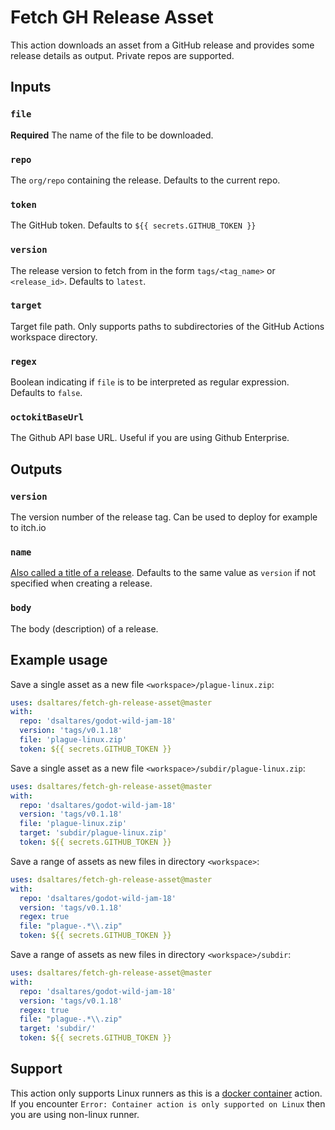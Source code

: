 # Fetch GH Release Asset

This action downloads an asset from a GitHub release and provides some release details as output. Private repos are supported.

## Inputs

### `file`

**Required** The name of the file to be downloaded.

### `repo`

The `org/repo` containing the release. Defaults to the current repo.

### `token`

The GitHub token. Defaults to `${{ secrets.GITHUB_TOKEN }}`

### `version`

The release version to fetch from in the form `tags/<tag_name>` or `<release_id>`. Defaults to `latest`.

### `target`

Target file path. Only supports paths to subdirectories of the GitHub Actions workspace directory.

### `regex`

Boolean indicating if `file` is to be interpreted as regular expression. Defaults to `false`.

### `octokitBaseUrl`

The Github API base URL. Useful if you are using Github Enterprise.

## Outputs

### `version`

The version number of the release tag. Can be used to deploy for example to itch.io

### `name`

[Also called a title of a release](https://docs.github.com/en/github/administering-a-repository/managing-releases-in-a-repository). Defaults to the same value as `version` if not specified when creating a release.

### `body`

The body (description) of a release.

## Example usage

Save a single asset as a new file `<workspace>/plague-linux.zip`:

```yaml
uses: dsaltares/fetch-gh-release-asset@master
with:
  repo: 'dsaltares/godot-wild-jam-18'
  version: 'tags/v0.1.18'
  file: 'plague-linux.zip'
  token: ${{ secrets.GITHUB_TOKEN }}
```

Save a single asset as a new file `<workspace>/subdir/plague-linux.zip`:

```yaml
uses: dsaltares/fetch-gh-release-asset@master
with:
  repo: 'dsaltares/godot-wild-jam-18'
  version: 'tags/v0.1.18'
  file: 'plague-linux.zip'
  target: 'subdir/plague-linux.zip'
  token: ${{ secrets.GITHUB_TOKEN }}
```

Save a range of assets as new files in directory `<workspace>`:

```yaml
uses: dsaltares/fetch-gh-release-asset@master
with:
  repo: 'dsaltares/godot-wild-jam-18'
  version: 'tags/v0.1.18'
  regex: true
  file: "plague-.*\\.zip"
  token: ${{ secrets.GITHUB_TOKEN }}
```

Save a range of assets as new files in directory `<workspace>/subdir`:

```yaml
uses: dsaltares/fetch-gh-release-asset@master
with:
  repo: 'dsaltares/godot-wild-jam-18'
  version: 'tags/v0.1.18'
  regex: true
  file: "plague-.*\\.zip"
  target: 'subdir/'
  token: ${{ secrets.GITHUB_TOKEN }}
```

## Support

This action only supports Linux runners as this is a [docker container](https://docs.github.com/en/actions/creating-actions/about-actions#types-of-actions) action. If you encounter `Error: Container action is only supported on Linux` then you are using non-linux runner.
